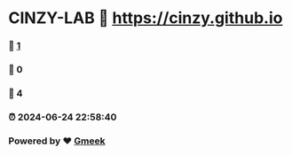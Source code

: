 # CINZY-LAB :link: https://cinzy.github.io 
### :page_facing_up: [1](https://cinzy.github.io/tag.html) 
### :speech_balloon: 0 
### :hibiscus: 4 
### :alarm_clock: 2024-06-24 22:58:40 
### Powered by :heart: [Gmeek](https://github.com/Meekdai/Gmeek)
